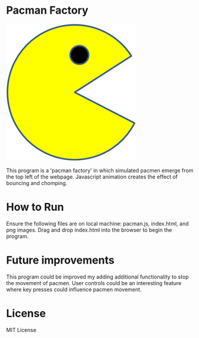 # Pacman Factory

<img src="PacMan1.png">

This program is a 'pacman factory' in which simulated pacmen emerge from the top left of the webpage. Javascript animation creates the effect of bouncing and chomping.

# How to Run
Ensure the following files are on local machine: pacman.js, index.html, and png images. Drag and drop index.html into the browser to begin the program.

# Future improvements
This program could be improved my adding additional functionality to stop the movement of pacmen. User controls could be an interesting feature where key presses could influence pacmen movement. 
# License
MIT License
